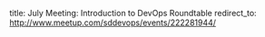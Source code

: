 title: July Meeting: Introduction to DevOps Roundtable
redirect_to: http://www.meetup.com/sddevops/events/222281944/